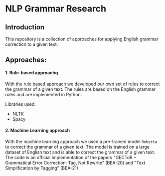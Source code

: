 # NLP Grammar Research

## Introduction

This repository is a collection of approaches for applying English grammar correction to a given text.

## Approaches:

#### 1. Rule-based approachq

With the rule based approach we developed our own set of rules to correct the grammar of a given text. The rules are based on the English grammar rules and are implemented in Python.

Libraries used:
- NLTK
- Spacy

#### 2. Machine Learning approach

With the machine learning approach we used a pre-trained model `Roberta` to correct the grammar of a given text. The model is trained on a large dataset of English text and is able to correct the grammar of a given text.
The code is an official implementation of the papers "GECToR – Grammatical Error Correction: Tag, Not Rewrite" (BEA-20) and "Text Simplification by Tagging" (BEA-21)

